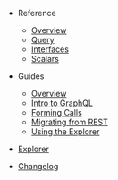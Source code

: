 - Reference

    - [Overview](overview.md)
    - [Query](query.md)
    - [Interfaces](interfaces.md)
    - [Scalars](scalars.md)

- Guides

    - [Overview](guide-overview.md)
    - [Intro to GraphQL](intro-graphql.md)
    - [Forming Calls](forming-calls.md)
    - [Migrating from REST](migrating-rest.md)
    - [Using the Explorer](using-explorer.md)

- [Explorer](https://frisky.herokuapp.com/graphql)

- [Changelog](changelog.md)